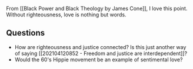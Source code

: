 From [[Black Power and Black Theology by James Cone]], I love this point. Without righteousness, love is nothing but words. 

## Questions
- How are righteousness and justice connected? Is this just another way of saying [[202104120852 - Freedom and justice are interdependent]]?
- Would the 60's Hippie movement be an example of sentimental love?